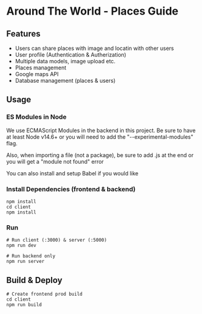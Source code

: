 # Around The World - Places Guide

## Features

- Users can share places with image and locatin with other users
- User profile (Authentication & Autherization)
- Multiple data models, image upload etc.
- Places management
- Google maps API
- Database management (places & users)

## Usage

### ES Modules in Node

We use ECMAScript Modules in the backend in this project. Be sure to have at least Node v14.6+ or you will need to add the "--experimental-modules" flag.

Also, when importing a file (not a package), be sure to add .js at the end or you will get a "module not found" error

You can also install and setup Babel if you would like

### Install Dependencies (frontend & backend)

```
npm install
cd client
npm install
```

### Run

```
# Run client (:3000) & server (:5000)
npm run dev

# Run backend only
npm run server
```

## Build & Deploy

```
# Create frontend prod build
cd client
npm run build
```

